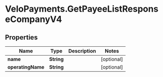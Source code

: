 # VeloPayments.GetPayeeListResponseCompanyV4

## Properties

Name | Type | Description | Notes
------------ | ------------- | ------------- | -------------
**name** | **String** |  | [optional] 
**operatingName** | **String** |  | [optional] 


